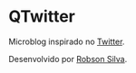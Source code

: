 # QTwitter

Microblog inspirado no [Twitter](https://twitter.com/).

Desenvolvido por [Robson Silva](https://www.linkedin.com/in/robsonsilv4/).
